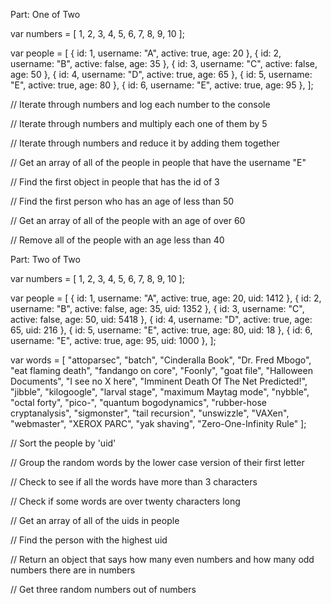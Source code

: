 Part: One of Two

var numbers = [ 1, 2, 3, 4, 5, 6, 7, 8, 9, 10 ];

var people = [
  { id: 1, username: "A", active: true,  age: 20 },
  { id: 2, username: "B", active: false, age: 35 },
  { id: 3, username: "C", active: false, age: 50 },
  { id: 4, username: "D", active: true,  age: 65 },
  { id: 5, username: "E", active: true,  age: 80 },
  { id: 6, username: "E", active: true,  age: 95 },
];

// Iterate through numbers and log each number to the console

// Iterate through numbers and multiply each one of them by 5

// Iterate through numbers and reduce it by adding them together

// Get an array of all of the people in people that have the username "E"

// Find the first object in people that has the id of 3

// Find the first person who has an age of less than 50

// Get an array of all of the people with an age of over 60

// Remove all of the people with an age less than 40

Part: Two of Two

var numbers = [ 1, 2, 3, 4, 5, 6, 7, 8, 9, 10 ];

var people = [
  { id: 1, username: "A", active: true,  age: 20, uid: 1412 },
  { id: 2, username: "B", active: false, age: 35, uid: 1352 },
  { id: 3, username: "C", active: false, age: 50, uid: 5418 },
  { id: 4, username: "D", active: true,  age: 65, uid: 216  },
  { id: 5, username: "E", active: true,  age: 80, uid: 18   },
  { id: 6, username: "E", active: true,  age: 95, uid: 1000 },
];

var words = [
  "attoparsec", "batch", "Cinderalla Book", "Dr. Fred Mbogo", "eat flaming death", "fandango on core", "Foonly", "goat file", "Halloween Documents", "I see no X here", "Imminent Death Of The Net Predicted!", "jibble", "kilogoogle", "larval stage", "maximum Maytag mode", "nybble", "octal forty", "pico-", "quantum bogodynamics", "rubber-hose cryptanalysis", "sigmonster", "tail recursion", "unswizzle", "VAXen", "webmaster", "XEROX PARC", "yak shaving", "Zero-One-Infinity Rule"
];

// Sort the people by 'uid'

// Group the random words by the lower case version of their first letter

// Check to see if all the words have more than 3 characters

// Check if some words are over twenty characters long

// Get an array of all of the uids in people

// Find the person with the highest uid

// Return an object that says how many even numbers and how many odd numbers there are in numbers

// Get three random numbers out of numbers
